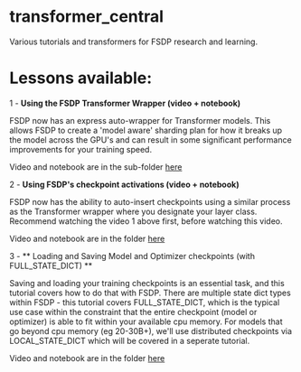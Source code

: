 # transformer_central
Various tutorials and transformers for FSDP research and learning.

# Lessons available:
1  - **Using the FSDP Transformer Wrapper (video + notebook)**

FSDP now has an express auto-wrapper for Transformer models.  This allows FSDP to create a 'model aware' sharding plan for how it breaks up the model across the GPU's and can result in some significant performance improvements for your training speed. 

Video and notebook are in the sub-folder [here](./transformer_wrapping_tutorial)

2 - **Using FSDP's checkpoint activations (video + notebook)**

FSDP now has the ability to auto-insert checkpoints using a similar process as the Transformer wrapper where you designate your layer class.  Recommend watching the video 1 above first, before watching this video. 

Video and notebook are in the folder [here](./activation_checkpointing_tutorial) 

3 - ** Loading and Saving Model and Optimizer checkpoints (with FULL_STATE_DICT) **

Saving and loading your training checkpoints is an essential task, and this tutorial covers how to do that with FSDP.  There are multiple state dict types within FSDP - this tutorial covers FULL_STATE_DICT, which is the typical use case within the constraint that the entire checkpoint (model or optimizer) is able to fit within your available cpu memory. 
For models that go beyond cpu memory (eg 20-30B+), we'll use distributed checkpoints via LOCAL_STATE_DICT which will be covered in a seperate tutorial.

Video and notebook are in the folder [here](./loading_saving_checkpoints_FULL_STATE_DICT)







